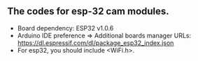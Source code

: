 ## The codes for esp-32 cam modules.

- Board dependency: ESP32 v1.0.6  
- Arduino IDE preference => Additional boards manager URLs: https://dl.espressif.com/dl/package_esp32_index.json  
- For esp32, you should include <WiFi.h>.
